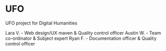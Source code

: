 # UFO
UFO project for Digital Humanities

Lara V. - Web design/UX maven & Quality control officer
Austin W. - Team co-ordinator & Subject expert
Ryan F. - Documentation officer & Quality control officer
